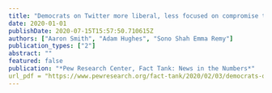 ```yaml
---
title: "Democrats on Twitter more liberal, less focused on compromise than those not on the platform"
date: 2020-01-01
publishDate: 2020-07-15T15:57:50.710615Z
authors: ["Aaron Smith", "Adam Hughes", "Sono Shah Emma Remy"]
publication_types: ["2"]
abstract: ""
featured: false
publication: "*Pew Research Center, Fact Tank: News in the Numbers*"
url_pdf = "https://www.pewresearch.org/fact-tank/2020/02/03/democrats-on-twitter-more-liberal-less-focused-on-compromise-than-those-not-on-the-platform/"
---
```


